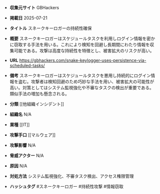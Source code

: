 - **収集元サイト**
GBHackers

- **掲載日**
2025-07-21

- **タイトル**
スネークキーロガーの持続性確保

- **概要**
スネークキーロガーはスケジュールタスクを利用しログイン情報を密かに窃取する手法を用いる。これにより検知を回避し長期間にわたり情報を収集可能である。攻撃は高度な持続性を特徴とし、被害拡大のリスクが高い。

- **URL**
https://gbhackers.com/snake-keylogger-uses-persistence-via-scheduled-tasks/

- **備考**
スネークキーロガーはスケジュールタスクを悪用し持続的にログイン情報を盗む。攻撃者は検知回避のため巧妙な手法を用い、被害拡大の可能性が高い。対策としてはシステム監視強化や不審なタスクの検出が重要である。類似手法の増加も懸念される。

- **分類**
[[他組織インシデント]]

- **組織名**
N/A

- **業種**
[[IT]]

- **攻撃手口**
[[マルウェア]]

- **攻撃影響**
N/A

- **脅威アクター**
N/A

- **原因**
N/A

- **対処方法**
システム監視強化、不審タスク検出、アクセス権限管理

- **ハッシュタグ**
#スネークキーロガー #持続性攻撃 #情報窃取
